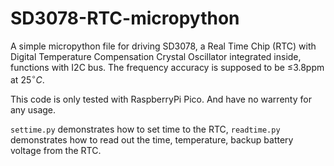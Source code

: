 # SD3078-RTC-micropython

A simple micropython file for driving SD3078, a Real Time Chip (RTC) with Digital Temperature Compensation Crystal Oscillator integrated inside, functions with I2C bus. The frequency accuracy is supposed to be $\le$3.8ppm at 25$^{\circ}C$.

This code is only tested with RaspberryPi Pico. And have no warrenty for any usage.

`settime.py` demonstrates how to set time to the RTC, `readtime.py` demonstrates how to read out the time, temperature, backup battery voltage from the RTC.
